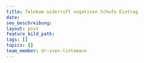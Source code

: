 ```yaml
---
title: Telekom widerruft negativen Schufa Eintrag
date:
seo_beschreibung:
layout: post
feature_bild_path:
tags: []
topics: []
team_member: dr-sven-tintemann
---
```

